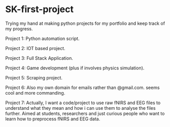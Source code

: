 # SK-first-project
Trying my hand at making python projects for my portfolio and keep track of my progress.

Project 1: Python automation script.

Project 2: IOT based project.

Project 3: Full Stack Application.

Project 4: Game development (plus if involves physics simulation).

Project 5: Scraping project.

Project 6: Also my own domain for emails rather than @gmail.com. seems cool and more commanding. 

Project 7: Actually, I want a code/project to use raw fNIRS and EEG files to understand what they mean and how i can use them to analyse the files further. Aimed at students, researchers and just curious people who want to learn how to preprocess fNIRS and EEG data. 
